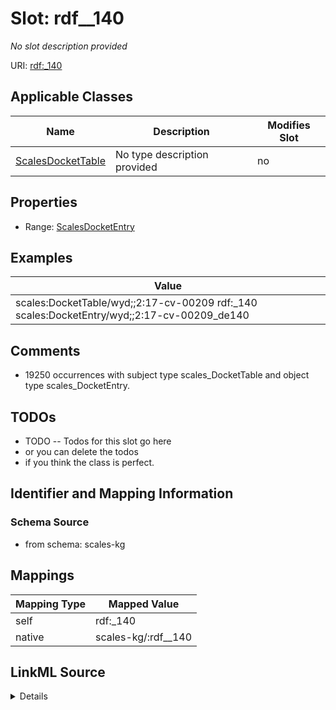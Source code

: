 

# Slot: rdf__140


_No slot description provided_





URI: [rdf:_140](http://www.w3.org/1999/02/22-rdf-syntax-ns#_140)



<!-- no inheritance hierarchy -->





## Applicable Classes

| Name | Description | Modifies Slot |
| --- | --- | --- |
| [ScalesDocketTable](../classes/ScalesDocketTable.md) | No type description provided |  no  |







## Properties

* Range: [ScalesDocketEntry](../classes/ScalesDocketEntry.md)






## Examples

| Value |
| --- |
| scales:DocketTable/wyd;;2:17-cv-00209 rdf:_140 scales:DocketEntry/wyd;;2:17-cv-00209_de140 |

## Comments

* 19250 occurrences with subject type scales_DocketTable and object type scales_DocketEntry.

## TODOs

* TODO -- Todos for this slot go here
* or you can delete the todos
* if you think the class is perfect.

## Identifier and Mapping Information







### Schema Source


* from schema: scales-kg




## Mappings

| Mapping Type | Mapped Value |
| ---  | ---  |
| self | rdf:_140 |
| native | scales-kg/:rdf__140 |




## LinkML Source

<details>
```yaml
name: rdf__140
description: No slot description provided
todos:
- TODO -- Todos for this slot go here
- or you can delete the todos
- if you think the class is perfect.
comments:
- 19250 occurrences with subject type scales_DocketTable and object type scales_DocketEntry.
examples:
- value: scales:DocketTable/wyd;;2:17-cv-00209 rdf:_140 scales:DocketEntry/wyd;;2:17-cv-00209_de140
from_schema: scales-kg
rank: 1000
slot_uri: rdf:_140
alias: rdf__140
domain_of:
- scales_DocketTable
range: scales_DocketEntry

```
</details>
